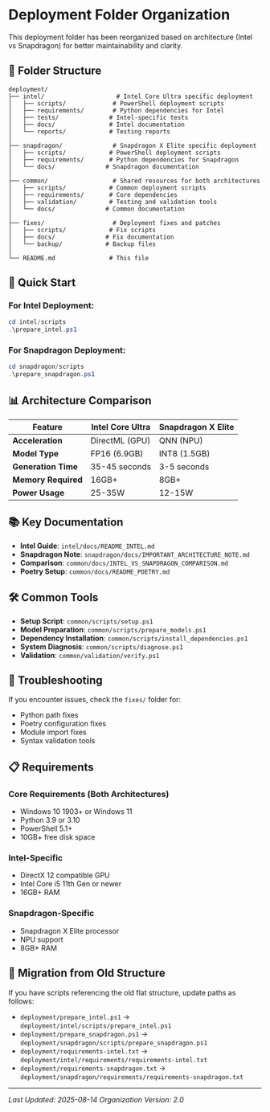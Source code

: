 # Deployment Folder Organization

This deployment folder has been reorganized based on architecture (Intel vs Snapdragon) for better maintainability and clarity.

## 📁 Folder Structure

```
deployment/
├── intel/                    # Intel Core Ultra specific deployment
│   ├── scripts/             # PowerShell deployment scripts
│   ├── requirements/        # Python dependencies for Intel
│   ├── tests/              # Intel-specific tests
│   ├── docs/               # Intel documentation
│   └── reports/            # Testing reports
│
├── snapdragon/              # Snapdragon X Elite specific deployment
│   ├── scripts/            # PowerShell deployment scripts
│   ├── requirements/       # Python dependencies for Snapdragon
│   └── docs/              # Snapdragon documentation
│
├── common/                  # Shared resources for both architectures
│   ├── scripts/            # Common deployment scripts
│   ├── requirements/       # Core dependencies
│   ├── validation/         # Testing and validation tools
│   └── docs/              # Common documentation
│
├── fixes/                   # Deployment fixes and patches
│   ├── scripts/            # Fix scripts
│   ├── docs/              # Fix documentation
│   └── backup/            # Backup files
│
└── README.md               # This file
```

## 🚀 Quick Start

### For Intel Deployment:
```powershell
cd intel/scripts
.\prepare_intel.ps1
```

### For Snapdragon Deployment:
```powershell
cd snapdragon/scripts
.\prepare_snapdragon.ps1
```

## 📊 Architecture Comparison

| Feature | Intel Core Ultra | Snapdragon X Elite |
|---------|------------------|-------------------|
| **Acceleration** | DirectML (GPU) | QNN (NPU) |
| **Model Type** | FP16 (6.9GB) | INT8 (1.5GB) |
| **Generation Time** | 35-45 seconds | 3-5 seconds |
| **Memory Required** | 16GB+ | 8GB+ |
| **Power Usage** | 25-35W | 12-15W |

## 📚 Key Documentation

- **Intel Guide**: `intel/docs/README_INTEL.md`
- **Snapdragon Note**: `snapdragon/docs/IMPORTANT_ARCHITECTURE_NOTE.md`
- **Comparison**: `common/docs/INTEL_VS_SNAPDRAGON_COMPARISON.md`
- **Poetry Setup**: `common/docs/README_POETRY.md`

## 🛠️ Common Tools

- **Setup Script**: `common/scripts/setup.ps1`
- **Model Preparation**: `common/scripts/prepare_models.ps1`
- **Dependency Installation**: `common/scripts/install_dependencies.ps1`
- **System Diagnosis**: `common/scripts/diagnose.ps1`
- **Validation**: `common/validation/verify.ps1`

## 🔧 Troubleshooting

If you encounter issues, check the `fixes/` folder for:
- Python path fixes
- Poetry configuration fixes
- Module import fixes
- Syntax validation tools

## 📋 Requirements

### Core Requirements (Both Architectures)
- Windows 10 1903+ or Windows 11
- Python 3.9 or 3.10
- PowerShell 5.1+
- 10GB+ free disk space

### Intel-Specific
- DirectX 12 compatible GPU
- Intel Core i5 11th Gen or newer
- 16GB+ RAM

### Snapdragon-Specific
- Snapdragon X Elite processor
- NPU support
- 8GB+ RAM

## 🔄 Migration from Old Structure

If you have scripts referencing the old flat structure, update paths as follows:
- `deployment/prepare_intel.ps1` → `deployment/intel/scripts/prepare_intel.ps1`
- `deployment/prepare_snapdragon.ps1` → `deployment/snapdragon/scripts/prepare_snapdragon.ps1`
- `deployment/requirements-intel.txt` → `deployment/intel/requirements/requirements-intel.txt`
- `deployment/requirements-snapdragon.txt` → `deployment/snapdragon/requirements/requirements-snapdragon.txt`

---

*Last Updated: 2025-08-14*
*Organization Version: 2.0*